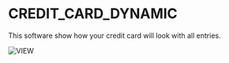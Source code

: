 # CREDIT_CARD_DYNAMIC

This software show how your credit card will look with all entries.

![VIEW](https://user-images.githubusercontent.com/94553590/209392448-43b58171-2c6c-49ec-8964-aca637c2c22b.jpg)
